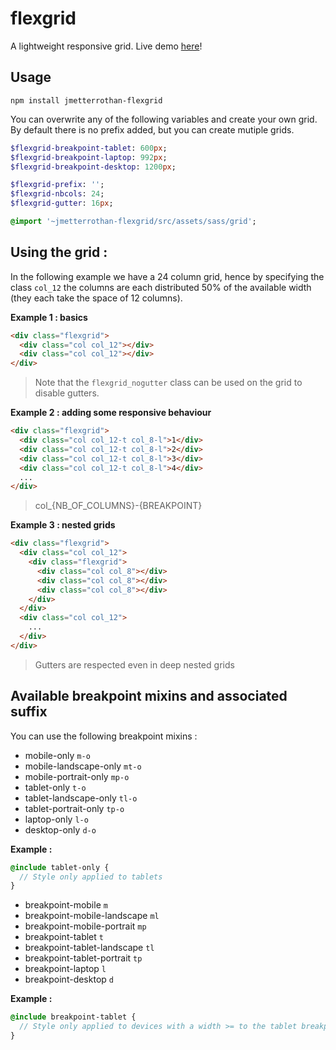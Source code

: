 # flexgrid
A lightweight responsive grid. Live demo [here](http://projects.metter-rothan.fr/flexgrid/)!

## Usage

```
npm install jmetterrothan-flexgrid
```

You can overwrite any of the following variables and create your own grid.
By default there is no prefix added, but you can create mutiple grids.

```sass
$flexgrid-breakpoint-tablet: 600px;
$flexgrid-breakpoint-laptop: 992px;
$flexgrid-breakpoint-desktop: 1200px;

$flexgrid-prefix: '';
$flexgrid-nbcols: 24;
$flexgrid-gutter: 16px;

@import '~jmetterrothan-flexgrid/src/assets/sass/grid';
```

## Using the grid :

In the following example we have a 24 column grid, hence by specifying the class `col_12` the columns are each distributed 50% of the available width (they each take the space of 12 columns).

**Example 1 : basics**
```html
<div class="flexgrid">
  <div class="col col_12"></div>
  <div class="col col_12"></div>
</div>
 ```
  
 > Note that the `flexgrid_nogutter` class can be used on the grid to disable gutters.

**Example 2 : adding some responsive behaviour**

```html
<div class="flexgrid">
  <div class="col col_12-t col_8-l">1</div>
  <div class="col col_12-t col_8-l">2</div>
  <div class="col col_12-t col_8-l">3</div>
  <div class="col col_12-t col_8-l">4</div>
  ...
</div>
 ```

> col_{NB_OF_COLUMNS}-{BREAKPOINT}

**Example 3 : nested grids**

```html
<div class="flexgrid">
  <div class="col col_12">
    <div class="flexgrid">
      <div class="col col_8"></div>
      <div class="col col_8"></div>
      <div class="col col_8"></div>
    </div>
  </div>
  <div class="col col_12">
    ...
  </div>
</div>
 ```
 > Gutters are respected even in deep nested grids

## Available breakpoint mixins and associated suffix

You can use the following breakpoint mixins :

- mobile-only `m-o`
- mobile-landscape-only `mt-o`
- mobile-portrait-only `mp-o`
- tablet-only `t-o`
- tablet-landscape-only `tl-o`
- tablet-portrait-only `tp-o`
- laptop-only `l-o`
- desktop-only `d-o`

**Example :**
```sass
@include tablet-only {
  // Style only applied to tablets
}
```

- breakpoint-mobile `m`
- breakpoint-mobile-landscape `ml`
- breakpoint-mobile-portrait `mp`
- breakpoint-tablet `t`
- breakpoint-tablet-landscape `tl`
- breakpoint-tablet-portrait `tp`
- breakpoint-laptop `l`
- breakpoint-desktop `d`

**Example :**
```sass
@include breakpoint-tablet {
  // Style only applied to devices with a width >= to the tablet breakpoint
}
```
